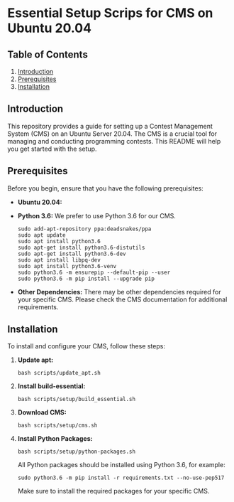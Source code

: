 # Essential Setup Scrips for CMS on Ubuntu 20.04

## Table of Contents

1. [Introduction](#introduction)
2. [Prerequisites](#prerequisites)
3. [Installation](#installation)

## Introduction

This repository provides a guide for setting up a Contest Management System (CMS) on an Ubuntu Server 20.04. The CMS is a crucial tool for managing and conducting programming contests. This README will help you get started with the setup.

## Prerequisites

Before you begin, ensure that you have the following prerequisites:

- **Ubuntu 20.04:**

- **Python 3.6:** We prefer to use Python 3.6 for our CMS.

    ```shell
    sudo add-apt-repository ppa:deadsnakes/ppa
    sudo apt update
    sudo apt install python3.6
    sudo apt-get install python3.6-distutils
    sudo apt-get install python3.6-dev
    sudo apt install libpq-dev
    sudo apt install python3.6-venv
    sudo python3.6 -m ensurepip --default-pip --user
    sudo python3.6 -m pip install --upgrade pip
    ```

- **Other Dependencies:** There may be other dependencies required for your specific CMS. Please check the CMS documentation for additional requirements.

## Installation

To install and configure your CMS, follow these steps:

1. **Update apt:**

    ```shell
    bash scripts/update_apt.sh
    ```

2. **Install build-essential:**

    ```shell
    bash scripts/setup/build_essential.sh
    ```

3. **Download CMS:**

    ```shell
    bash scripts/setup/cms.sh
    ```

4. **Install Python Packages:**

    ```shell
    bash scripts/setup/python-packages.sh
    ```

   All Python packages should be installed using Python 3.6, for example:

    ```shell
    sudo python3.6 -m pip install -r requirements.txt --no-use-pep517
    ```

   Make sure to install the required packages for your specific CMS.
